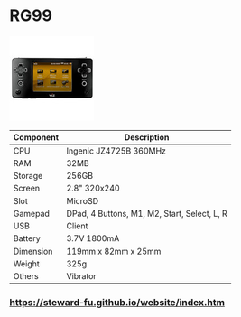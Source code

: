 # RG99
![Alt text](imgs/main.jpg)
  
|Component|Description                                 |
|---------|--------------------------------------------|
|CPU      |Ingenic JZ4725B 360MHz                      |
|RAM      |32MB                                        |
|Storage  |256GB                                       |
|Screen   |2.8" 320x240                                |
|Slot     |MicroSD                                     |
|Gamepad  |DPad, 4 Buttons, M1, M2, Start, Select, L, R|
|USB      |Client                                      |
|Battery  |3.7V 1800mA                                 |
|Dimension|119mm x 82mm x 25mm                         |
|Weight   |325g                                        |
|Others   |Vibrator                                    |

### https://steward-fu.github.io/website/index.htm
